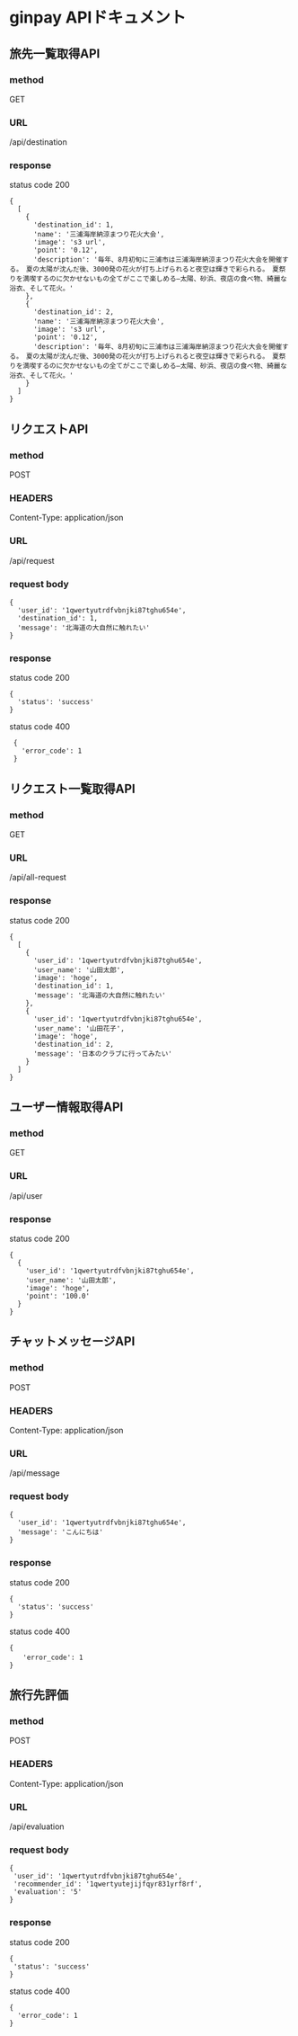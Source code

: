 # ginpay APIドキュメント

## 旅先一覧取得API

### method
GET

### URL
/api/destination

### response

status code 200

```
{
  [
    {
      'destination_id': 1,
      'name': '三浦海岸納涼まつり花火大会',
      'image': 's3 url',
      'point': '0.12',
      'description': '毎年、8月初旬に三浦市は三浦海岸納涼まつり花火大会を開催する。　夏の太陽が沈んだ後、3000発の花火が打ち上げられると夜空は輝きで彩られる。　夏祭りを満喫するのに欠かせないもの全てがここで楽しめる―太陽、砂浜、夜店の食べ物、綺麗な浴衣、そして花火。'
    },
    {
      'destination_id': 2,
      'name': '三浦海岸納涼まつり花火大会',
      'image': 's3 url',
      'point': '0.12',
      'description': '毎年、8月初旬に三浦市は三浦海岸納涼まつり花火大会を開催する。　夏の太陽が沈んだ後、3000発の花火が打ち上げられると夜空は輝きで彩られる。　夏祭りを満喫するのに欠かせないもの全てがここで楽しめる―太陽、砂浜、夜店の食べ物、綺麗な浴衣、そして花火。'
    }
  ]
}
```

## リクエストAPI

### method
POST

### HEADERS
Content-Type: application/json

### URL
/api/request

### request body

```
{
  'user_id': '1qwertyutrdfvbnjki87tghu654e',
  'destination_id': 1, 
  'message': '北海道の大自然に触れたい'
}
```

### response

status code 200
```
{
  'status': 'success'
}
```
status code 400
```
 {
   'error_code': 1
 }
 ```

 ## リクエスト一覧取得API

 ### method
 GET

 ### URL
 /api/all-request

 ### response

 status code 200

 ```
 {
   [
     {
       'user_id': '1qwertyutrdfvbnjki87tghu654e',
       'user_name': '山田太郎',
       'image': 'hoge',
       'destination_id': 1,
       'message': '北海道の大自然に触れたい'
     },
     {
       'user_id': '1qwertyutrdfvbnjki87tghu654e',
       'user_name': '山田花子',
       'image': 'hoge',
       'destination_id': 2,
       'message': '日本のクラブに行ってみたい'
     }
   ]
 }
 ```
 
 ## ユーザー情報取得API
 
 ### method
  GET
 
### URL
/api/user

### response

status code 200

```
{
  {
    'user_id': '1qwertyutrdfvbnjki87tghu654e',
    'user_name': '山田太郎',
    'image': 'hoge',
    'point': '100.0'
  }
}
```
  
 ## チャットメッセージAPI
 
 ### method
 POST
 
 ### HEADERS
 Content-Type: application/json
 
 ### URL
 /api/message
 
 ### request body
 
 ```
 {
   'user_id': '1qwertyutrdfvbnjki87tghu654e',
   'message': 'こんにちは'
 }
 ```
 
 ### response
 
 status code 200
 ```
 {
   'status': 'success'
 }
 ```
 status code 400
 ```
{
　　'error_code': 1
}
```
  
## 旅行先評価
   
### method
POST

### HEADERS
Content-Type: application/json

### URL
/api/evaluation

### request body

```
{
 'user_id': '1qwertyutrdfvbnjki87tghu654e',
 'recommender_id': '1qwertyutejijfqyr831yrf8rf',
 'evaluation': '5'
}
```

### response

status code 200
```
{
 'status': 'success'
}
```
status code 400
```
{
  'error_code': 1
}
```  